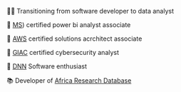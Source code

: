 👨‍💻 Transitioning from software developer to data analyst

📜 [MS](https://learn.microsoft.com/en-gb/users/ebiriennte-5518/credentials/e134da77a7009fc7)) certified power bi analyst associate

📜 [AWS](https://www.credly.com/badges/8ec03a72-563b-42b7-a040-3e14375623db) certified solutions acrchitect associate

📜 [GIAC](https://www.credly.com/badges/e61ac451-1f4a-4361-a4eb-241de715446a) certified cybersecurity analyst

🤩 [DNN](https://www.dnnsoftware.com/) Software enthusiast

📚 Developer of [Africa Research Database](https://www.afredat.com)

<!--
**ebirien/ebirien** is a ✨ _special_ ✨ repository because its `README.md` (this file) appears on your GitHub profile.

Here are some ideas to get you started:

- 🔭 I’m currently working on ...
- 🌱 I’m currently learning ...
- 👯 I’m looking to collaborate on ...
- 🤔 I’m looking for help with ...
- 💬 Ask me about ...
- 📫 How to reach me: ...
- 😄 Pronouns: ...
- ⚡ Fun fact: ...
-->
